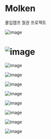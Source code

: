 # Molken
몰입캠프 철권 프로젝트





![image](https://github.com/Cha-Minho/Molken/assets/135544903/aae32e7f-4395-4ebe-b3a8-365b724ef6f9)


![image](https://github.com/Cha-Minho/Molken/assets/135544903/5f1b611b-d1e9-4d26-aff6-138b4bb30003)
=


![image](https://github.com/Cha-Minho/Molken/assets/135544903/2c0d5657-83a0-4a05-9376-341498a66d68)


![image](https://github.com/Cha-Minho/Molken/assets/135544903/0ae96d27-0d11-402b-83e8-ca5533bf8cb5)

![image](https://github.com/Cha-Minho/Molken/assets/135544903/dfcc56db-2e8c-4314-a751-81e410fd588e)


![image](https://github.com/Cha-Minho/Molken/assets/135544903/4afcd50d-263d-4ef1-8dc6-71f22974557a)

![image](https://github.com/Cha-Minho/Molken/assets/135544903/c38d42df-247b-41ca-8154-4e34682e246e)


![image](https://github.com/Cha-Minho/Molken/assets/135544903/dfcc56db-2e8c-4314-a751-81e410fd588e)


![image](https://github.com/Cha-Minho/Molken/assets/135544903/4afcd50d-263d-4ef1-8dc6-71f22974557a)

![image](https://github.com/Cha-Minho/Molken/assets/135544903/c38d42df-247b-41ca-8154-4e34682e246e)


